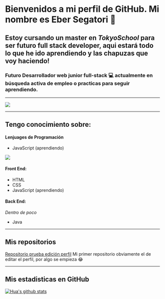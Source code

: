 # Bienvenidos a mi perfil de GitHub. Mi nombre es **Eber Segatori** 👋

## Estoy cursando un master en *TokyoSchool* para ser futuro full stack developer, aqui estará todo lo que he ido aprendiendo y las chapuzas que voy haciendo!

### Futuro Desarrollador web junior full-stack 💻 actualmente en **búsqueda activa** de empleo o practicas para seguir aprendiendo.
__________

![](https://th.bing.com/th/id/R.f111cfb63d11b49ab1db8df63e6a007a?rik=Cetc68Y0lzhw9Q&riu=http%3a%2f%2fwonderfulengineering.com%2fwp-content%2fuploads%2f2014%2f04%2fcode-wallpaper-4.png&ehk=hTl%2bAta%2bwA%2bcGQcrGBHzad0F%2f6ZsvZNZJ6%2bLR%2fy90N4%3d&risl=&pid=ImgRaw&r=0)

__________

## Tengo conocimiento sobre:

#### Lenjuages de Programación

- JavaScript (aprendiendo)

![](https://img1.freepng.es/20180720/bv/kisspng-javascript-logo-html-clip-art-javascript-logo-5b5188b13c2314.0304322315320700652463.jpg)

#### Front End:

- HTML
- CSS
- JavaScript (aprendiendo)

#### Back End:
*Dentro de poco*

- Java
__________

## Mis repositorios

[Repositorio prueba edición perfil](https://github.com/ebersegattt/ebersegattt) Mi primer repositorio obviamente el de editar el perfil, por algo se empieza 😂
__________


## Mis estadisticas en GitHub

[![Hua's github stats](https://github-readme-stats.vercel.app/api?username=ebersegattt&show_icons=true&theme=dark)](https://github.com/ebersegattt/github-readme-stats)
